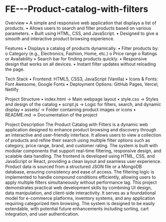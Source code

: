 # FE---Product-catalog-with-filters
Overview
•	A simple and responsive web application that displays a list of products.
•	Allows users to search and filter products based on various parameters.
•	Built using HTML, CSS, and JavaScript.
•	Designed to give a smooth and interactive product browsing experience.

 Features
•	 Displays a catalog of products dynamically.
•	 Filter products by:
o	Category (e.g., Electronics, Fashion, Home, etc.)
o	Price range
o	Ratings or Availability
•	 Search bar for finding products quickly.
•	 Responsive design that works on all devices.
•	 Instant filter updates without reloading the page.

Tech Stack
•	Frontend: HTML5, CSS3, JavaScript (Vanilla)
•	Icons & Fonts: Font Awesome, Google Fonts
•	Deployment Options: GitHub Pages, Vercel, Netlify

 Project Structure
•	index.html → Main webpage layout
•	style.css → Styles and design of the catalog
•	script.js → Logic for filters, search, and dynamic display
•	assets/ → Folder containing product images or icons
•	README.md → Documentation of the project

Project Description
The Product Catalog with Filters is a dynamic web application designed to enhance product browsing and discovery through an interactive and user-friendly interface. It allows users to view a collection of products and refine their search using multiple filter options such as category, price range, brand, and customer rating. The system is built with modular components that support real-time filtering, responsive design, and scalable data handling.
The frontend is developed using HTML, CSS, and JavaScript or React, providing a clean layout and seamless user experience. Product data is sourced from a structured JSON file or a MongoDB database, ensuring consistency and ease of access. The filtering logic is implemented to handle compound conditions efficiently, allowing users to apply multiple filters simultaneously without performance lag.
This project demonstrates practical web development skills by combining UI design, data manipulation, and client-side interactivity. It serves as a foundational model for e-commerce platforms, inventory systems, and any application requiring categorized item browsing. The system is designed to be easily extendable, with potential future enhancements including sorting, cart integration, and user authentication.

